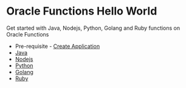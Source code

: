 # Oracle Functions Hello World

Get started with Java, Nodejs, Python, Golang and Ruby functions on Oracle Functions

- Pre-requisite - [Create Application](create-application.md)
- [Java](java/README.md)
- [Nodejs](node/README.md)
- [Python](python/README.md)
- [Golang](golang/README.md)
- [Ruby](ruby/README.md)
